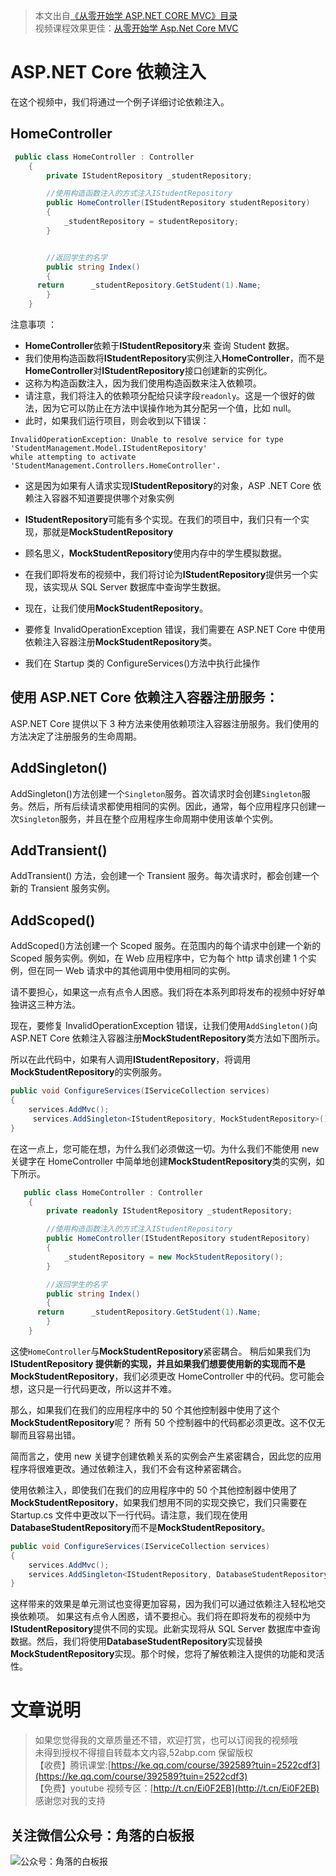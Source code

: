 > 本文出自[《从零开始学 ASP.NET CORE MVC》目录](https://www.52abp.com/wiki/mvc/0.1.4/1.Intro) </br>
> 视频课程效果更佳：[从零开始学 Asp.Net Core MVC](https://study.163.com/course/courseMain.htm?courseId=1209215803&share=2&shareId=400000000309007) </br>

# ASP.NET Core 依赖注入

在这个视频中，我们将通过一个例子详细讨论依赖注入。

## HomeController

```csharp
 public class HomeController : Controller
    {
        private IStudentRepository _studentRepository;

        //使用构造函数注入的方式注入IStudentRepository
        public HomeController(IStudentRepository studentRepository)
        {
            _studentRepository = studentRepository;
        }


        //返回学生的名字
        public string Index()
        {
      return      _studentRepository.GetStudent(1).Name;
        }
    }
```

注意事项 ：

- **HomeController**依赖于**IStudentRepository**来 查询 Student 数据。
- 我们使用构造函数将**IStudentRepository**实例注入**HomeController**，而不是**HomeController**对**IStudentRepository**接口创建新的实例化。
- 这称为构造函数注入，因为我们使用构造函数来注入依赖项。
- 请注意，我们将注入的依赖项分配给只读字段`readonly`。这是一个很好的做法，因为它可以防止在方法中误操作地为其分配另一个值，比如 null。
- 此时，如果我们运行项目，则会收到以下错误：

```
InvalidOperationException: Unable to resolve service for type 'StudentManagement.Model.IStudentRepository'
while attempting to activate 'StudentManagement.Controllers.HomeController'.
```

- 这是因为如果有人请求实现**IStudentRepository**的对象，ASP .NET Core 依赖注入容器不知道要提供哪个对象实例

* **IStudentRepository**可能有多个实现。在我们的项目中，我们只有一个实现，那就是**MockStudentRepository**

* 顾名思义，**MockStudentRepository**使用内存中的学生模拟数据。
* 在我们即将发布的视频中，我们将讨论为**IStudentRepository**提供另一个实现，该实现从 SQL Server 数据库中查询学生数据。
* 现在，让我们使用**MockStudentRepository**。
* 要修复 InvalidOperationException 错误，我们需要在 ASP.NET Core 中使用依赖注入容器注册**MockStudentRepository**类。
* 我们在 Startup 类的 ConfigureServices()方法中执行此操作

## 使用 ASP.NET Core 依赖注入容器注册服务：

ASP.NET Core 提供以下 3 种方法来使用依赖项注入容器注册服务。我们使用的方法决定了注册服务的生命周期。

## AddSingleton()

AddSingleton()方法创建一个`Singleton`服务。首次请求时会创建`Singleton`服务。然后，所有后续请求都使用相同的实例。因此，通常，每个应用程序只创建一次`Singleton`服务，并且在整个应用程序生命周期中使用该单个实例。

## AddTransient()

AddTransient() 方法，会创建一个 Transient 服务。每次请求时，都会创建一个新的 Transient 服务实例。

## AddScoped()

AddScoped()方法创建一个 Scoped 服务。在范围内的每个请求中创建一个新的 Scoped 服务实例。例如，在 Web 应用程序中，它为每个 http 请求创建 1 个实例，但在同一 Web 请求中的其他调用中使用相同的实例。

请不要担心，如果这一点有点令人困惑。我们将在本系列即将发布的视频中好好单独讲这三种方法。

现在，要修复 InvalidOperationException 错误，让我们使用`AddSingleton()`向 ASP.NET Core 依赖注入容器注册**MockStudentRepository**类方法如下图所示。

所以在此代码中，如果有人调用**IStudentRepository**，将调用**MockStudentRepository**的实例服务。

```csharp
public void ConfigureServices(IServiceCollection services)
{
    services.AddMvc();
     services.AddSingleton<IStudentRepository, MockStudentRepository>();
}
```

在这一点上，您可能在想，为什么我们必须做这一切。为什么我们不能使用 new 关键字在 HomeController 中简单地创建**MockStudentRepository**类的实例，如下所示。

```csharp
   public class HomeController : Controller
    {
        private readonly IStudentRepository _studentRepository;

        //使用构造函数注入的方式注入IStudentRepository
        public HomeController(IStudentRepository studentRepository)
        {
            _studentRepository = new MockStudentRepository();
        }

        //返回学生的名字
        public string Index()
        {
      return      _studentRepository.GetStudent(1).Name;
        }
    }

```

这使`HomeController`与**MockStudentRepository**紧密耦合。
稍后如果我们为**IStudentRepository **提供新的实现，并且如果我们想要使用新的实现而不是**MockStudentRepository**，我们必须更改 HomeController 中的代码。您可能会想，这只是一行代码更改，所以这并不难。

那么，如果我们在我们的应用程序中的 50 个其他控制器中使用了这个**MockStudentRepository**呢？
所有 50 个控制器中的代码都必须更改。这不仅无聊而且容易出错。

简而言之，使用 new 关键字创建依赖关系的实例会产生紧密耦合，因此您的应用程序将很难更改。通过依赖注入，我们不会有这种紧密耦合。

使用依赖注入，即使我们在我们的应用程序中的 50 个其他控制器中使用了**MockStudentRepository**，如果我们想用不同的实现交换它，我们只需要在 Startup.cs 文件中更改以下一行代码。请注意，我们现在使用**DatabaseStudentRepository**而不是**MockStudentRepository**。

```csharp
public void ConfigureServices(IServiceCollection services)
{
    services.AddMvc();
    services.AddSingleton<IStudentRepository, DatabaseStudentRepository>();
}

```

这样带来的效果是单元测试也变得更加容易，因为我们可以通过依赖注入轻松地交换依赖项。
如果这有点令人困惑，请不要担心。我们将在即将发布的视频中为**IStudentRepository**提供不同的实现。此新实现将从 SQL Server 数据库中查询数据。然后，我们将使用**DatabaseStudentRepository**实现替换**MockStudentRepository**实现。那个时候，您将了解依赖注入提供的功能和灵活性。

# 文章说明

> 如果您觉得我的文章质量还不错，欢迎打赏，也可以订阅我的视频哦 </br>
> 未得到授权不得擅自转载本文内容,52abp.com 保留版权 </br>
> 【收费】腾讯课堂:[https://ke.qq.com/course/392589?tuin=2522cdf3](https://ke.qq.com/course/392589?tuin=2522cdf3) </br>
> 【免费】youtube 视频专区：[http://t.cn/Ei0F2EB](http://t.cn/Ei0F2EB) </br>
> 感谢您对我的支持

## 关注微信公众号：角落的白板报

![公众号：角落的白板报](https://upload-images.jianshu.io/upload_images/1979022-f19c505c18160c16.png)
